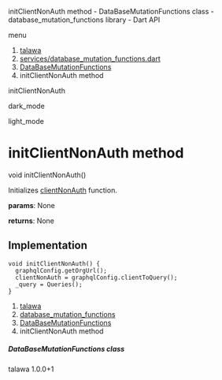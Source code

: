 




initClientNonAuth method - DataBaseMutationFunctions class - database\_mutation\_functions library - Dart API







menu

1. [talawa](../../index.html)
2. [services/database\_mutation\_functions.dart](../../file-___home_harshil_Desktop_open-source_palisadoes_talawa_lib_services_database_mutation_functions/)
3. [DataBaseMutationFunctions](../../file-___home_harshil_Desktop_open-source_palisadoes_talawa_lib_services_database_mutation_functions/DataBaseMutationFunctions-class.html)
4. initClientNonAuth method

initClientNonAuth


dark\_mode

light\_mode




# initClientNonAuth method


void
initClientNonAuth()

Initializes [clientNonAuth](../../file-___home_harshil_Desktop_open-source_palisadoes_talawa_lib_services_database_mutation_functions/DataBaseMutationFunctions/clientNonAuth.html) function.

**params**:
None

**returns**:
None


## Implementation

```
void initClientNonAuth() {
  graphqlConfig.getOrgUrl();
  clientNonAuth = graphqlConfig.clientToQuery();
  _query = Queries();
}
```

 


1. [talawa](../../index.html)
2. [database\_mutation\_functions](../../file-___home_harshil_Desktop_open-source_palisadoes_talawa_lib_services_database_mutation_functions/)
3. [DataBaseMutationFunctions](../../file-___home_harshil_Desktop_open-source_palisadoes_talawa_lib_services_database_mutation_functions/DataBaseMutationFunctions-class.html)
4. initClientNonAuth method

##### DataBaseMutationFunctions class





talawa
1.0.0+1






